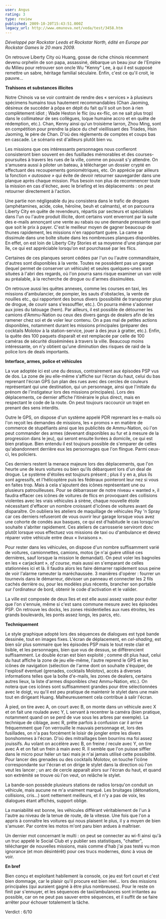 ```yaml
---
user: Angus
rating: 3
type: review
published: 2009-10-20T15:43:51.000Z
legacy_url: http://www.emunova.net/veda/test/3458.htm
---
```

_Développé par Rockstar Leeds et Rockstar North, édité en Europe par Rockstar Games le 20 mars 2009\._  

  

On retrouve Liberty City où Huang, gosse de riche chinois récemment devenu orphelin de son papa, assassiné, débarque un beau jour de l'Empire du Milieu pour retrouver son oncle Wu "Kenny" Lee, à qui il est supposé remettre un sabre, héritage familial séculaire. Enfin, c'est ce qu'il croit, le pauvre...  

  

**Trahisons et substances illicites**  

  

Notre Chinois va se voir contraint de rendre des « services » à plusieurs spécimens humains tous hautement recommandables (Chan Jaoming, désireux de succéder à pôpa en dépit du fait qu'il soit un bon à rien complètement idiot ; Wade Heston le flic (ou ex-flic, on ne sait plus trop) dans le collimateur de ses collègues, loque humaine accro et en quête de rédemption, etc.). Chan, Kenny ainsi qu'un troisième larron, Zhou Ming, sont en compétition pour prendre la place du chef vieillissant des Triades, Hsin Jaoming, le père de Chan. D'où des règlements de comptes et coups bas en cascade. Le scénario est d'ailleurs plutôt bien vu.  

Les missions que ces intéressants personnages nous confieront consisteront bien souvent en des fusillades mémorables et des courses-poursuites à travers les rues de la ville, comme on pouvait s'y attendre. On s'amusera aussi à piloter un bateau, à télécharger un dossier crypté en effectuant des recoupements goniométriques, etc. On apprécie par ailleurs la fonction _« autosave »_ qui évite de devoir retourner sauvegarder dans une planque après chaque mission. Plus besoin non plus de recommencer toute la mission en cas d'échec, avec le briefing et les déplacements : on peut retourner directement à l'action.  

  

Une partie non négligeable du jeu consistera dans le trafic de drogues (amphétamines, acide, coke, héroïne, beuh et calmants), et on parcourra Liberty City en quête de revendeurs, répartis par secteurs et spécialisés dans l'un ou l'autre produit illicite, dont certains vont enverront par la suite des e-mails annonçant une vente au rabais ou une demande pressante quel que soit le prix à payer. C'est le meilleur moyen de gagner beaucoup de thunes rapidement, les missions n'en rapportant guère. La came se dissimule dans une boîte située dans les nombreuses planques disponibles. En effet, on est loin de Liberty City Stories et sa moyenne d'une planque par île, ce qui est appréciable lorsqu'on est pourchassé par les flics.  

Certaines de ces planques seront cédées par l'un ou l'autre commanditaire, d'autres sont disponibles à la vente. Toutes ne possèdent pas un garage (lequel permet de conserver un véhicule) et seules quelques-unes sont situées à l'abri des regards, où l'on pourra sans risque examiner un van volé au préalable, à la recherche de drogue ou d'armes dissimulées.  

  

On retrouve aussi les quêtes annexes, comme les courses en taxi, les missions d'ambulancier, de pompier, les sauts d'obstacles, la vente de nouilles etc., qui rapportent des bonus divers (possibilité de transporter plus de drogue, de courir sans s'essouffler, etc.). On pourra même s'adonner aux joies du tatouage (hem). Par ailleurs, il est possible de détourner les camions d'Ammu-Nation ou ceux des divers gangs de dealers afin de les ramener chez soi et de voler leur contenu. On a pas mal de petites actions disponibles, notamment durant les missions principales (préparer des cocktails Molotov à la station-service, jouer à des jeux à gratter, etc.). Enfin, la quête des 100 paquets disparaît et est remplacée par celle de 100 caméras de sécurité disséminées à travers la ville. Beaucoup moins intéressante, on n'y obtient qu'une diminution des risques de raid de la police lors de deals importants.  

  

**Interface, armes, police et véhicules**  

  

La vue adoptée ici est une du dessus, contrairement aux épisodes PSP vus de dos. La zone de jeu elle-même s'affiche sur l'écran du haut, celui du bas reprenant l'écran GPS (un plan des rues avec des cercles de couleurs représentant qui une destination, qui un personnage, ainsi que l'initiale du prénom de l'instigateur lors des missions principales). Lors des déplacements, ce dernier affiche l'itinéraire le plus direct, mais en respectant le code de la route. On peut toujours raccourcir un trajet en prenant des sens interdits.  

Outre le GPS, on dispose d'un système appelé PDR reprenant les e-mails où l'on reçoit les demandes de missions, les « promos » en matière de commerce de stupéfiants ainsi que les publicités de Ammu-Nation, où l'on peut commander des armes (devenant disponibles au fur et à mesure de la progression dans le jeu), qui seront ensuite livrées à domicile, ce qui est bien pratique. Bien entendu il est toujours possible de s'emparer de celles qu'abandonnent derrière eux les personnages que l'on flingue. Parmi ceux-ci, les policiers.  

Ces derniers restent la menace majeure lors des déplacements, que l'on heurte une de leurs voitures ou bien qu'ils débarquent lors d'un deal de drogue. Le système d'étoiles est toujours présent ; plus il y en a, plus ils sont agressifs, et l'hélicoptère puis les fédéraux pointeront leur nez si vous en faites trop. Mais à cela s'ajoutent des icônes représentant une ou plusieurs patrouilleuses. Pour se débarrasser de notre niveau « wanted », il faudra effacer ces icônes de voitures de flics en provoquant des collisions violentes avec les vrais véhicules à sirène, chaque nouvelle étoile nécessitant d'effacer un nombre croissant d'icônes de voitures avant de disparaître. On oubliera les ateliers de maquillage de véhicules Pay 'n Spray car ces derniers refuseront de vous ouvrir leur garage lorsque vous avez une cohorte de condés aux basques, ce qui est d'habitude le cas lorsqu'on souhaite s'abriter rapidement. Ces ateliers de carrosserie serviront donc plutôt lorsque vous effectuez vos missions de taxi ou d'ambulance et devez réparer votre véhicule entre deux « livraisons ».  

Pour rester dans les véhicules, on dispose d'un nombre suffisamment varié de voitures, camionnettes, camions, motos (je n'ai guère utilisé ces dernières, sauf lorsque la mission le demandait). On peut voler les bagnoles en les « carjackant », _of course_, mais aussi en s'emparant de celles stationnées ici et là. Il faudra alors les faire démarrer rapidement sous peine de voir l'alarme rameuter la maréchaussée. 3 manières d'opérer : fourrer un tournevis dans le démarreur, dévisser un panneau et connecter les 2 fils cachés derrière ou, pour les modèles plus récents, brancher son portable sur l'ordinateur de bord, obtenir le code d'activation et le valider.  

La ville est composée de deux îles et est elle aussi assez vaste pour éviter que l'on s'ennuie, même si c'est sans commune mesure avec les épisodes PSP. On retrouve les docks, les zones résidentielles aux rues étroites, les grands boulevards, les ponts assez longs, les parcs, etc.  

  

**Techniquement**  

  

Le style graphique adopté lors des séquences de dialogues est typé bande dessinée, tout en images fixes. L'écran de déplacement, en _cel-shading_, est bien sûr plus sommaire que les épisodes PSP mais le tout reste clair et lisible, et les personnages, bien que vus de dessus, se différencient suffisamment. Le double écran est bien exploité ; comme dit plus haut, celui du haut affiche la zone de jeu elle-même, l'autre reprend le GPS et les icônes de navigation (sélection de l'arme dont on souhaite s'équiper, de l'explosif éventuel (grenades, cocktails Molotov), accès à diverses informations telles que la boîte d'e-mails, les zones de dealers, certains autres lieux, la liste d'armes disponibles chez Ammu-Nation, etc.). On notera que ces icônes sont suffisamment grandes pour être sélectionnées avec le doigt, vu qu'il est peu pratique de maintenir le stylet dans une main tout en dirigeant Huang. Malheureusement cela contribue à salir l'écran.  

À pied, on tire avec A, on court avec B, on monte dans un véhicule avec X et on fait une roulade avec Y, L servant à recentrer la caméra (bien pratique, notamment quand on se perd de vue sous les arbres par exemple). La technique de ciblage, avec R, prête parfois à confusion car il arrive fréquemment que l'on verrouille le mauvais personnage et, lors des fusillades, on n'a pas forcément le loisir de jongler entre les divers bonshommes à l'écran. D'où des mitraillages bien bourrins ma foi assez jouissifs. Au volant on accélère avec B, on freine / recule avec Y, on tire avec A et on fait un frein à main avec R. Il semble que l'on puisse siffler dans le micro pour héler un taxi mais je n'ai jamais utilisé cette possibilité. Pour lancer des grenades ou des cocktails Molotov, on touche l'icône correspondante sur l'écran et on dirige le stylet dans la direction où l'on veut les lancer ; un arc de cercle apparaît alors sur l'écran du haut, et quand son extrémité se trouve où l'on veut, on relâche le stylet.  

La bande-son possède plusieurs stations de radios lorsqu'on conduit un véhicule, mais aucune ne m'a vraiment marqué. Les bruitages (détonations, collisions, cris...) sont nettement meilleurs, et il n'y a pas de voix, les dialogues étant affichés, support oblige.  

La maniabilité est bonne, les véhicules différant véritablement de l'un à l'autre au niveau de la tenue de route, de la vitesse. Une fois que l'on a appris à connaître les voitures qui nous plaisent le plus, il y a moyen de bien s'amuser. Par contre les motos m'ont paru bien ardues à maîtriser.  

Un dernier mot concernant le multi : on peut se connecter au wi-fi ainsi qu'à un truc appelé le Social Club et y publier ses statistiques, "chatter", télécharger de nouvelles missions, mais comme d'hab j'ai pas testé vu mon ignorance (et mon désintérêt) pour ces trucs modernes, donc à vous de voir.  

  

**En bref**  

  

Bien conçu et exploitant habilement la console, ce jeu est fort court et c'est bien dommage, car le plaisir qu'il procure est bien réel... lors des missions principales (qui auraient gagné à être plus nombreuses). Pour le reste on finit par s'ennuyer, et les séquences de taxi/ambulances sont irritantes au possible, car on ne peut pas sauver entre séquences, et il suffit de se faire arrêter pour échouer totalement la tâche.  

  

Verdict : 6/10